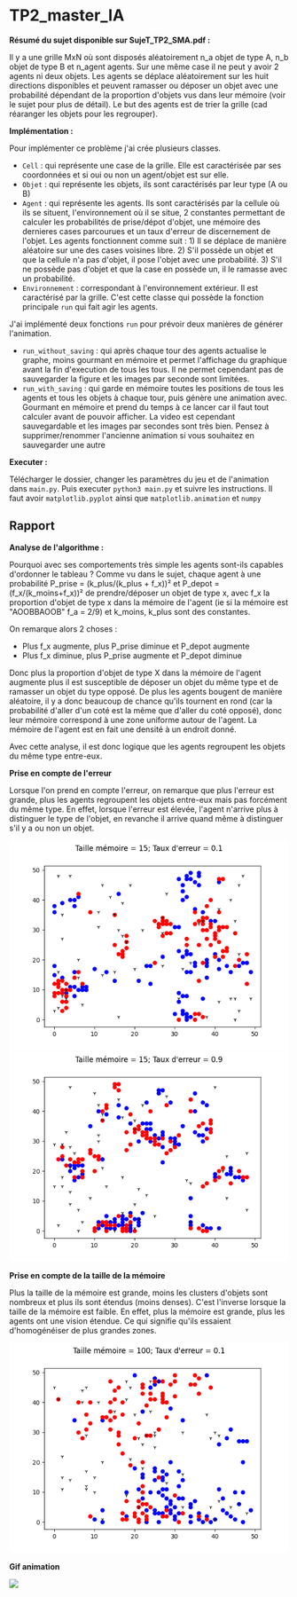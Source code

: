 # TP2_master_IA

**Résumé du sujet disponible sur SujeT_TP2_SMA.pdf :**

Il y a une grille MxN où sont disposés aléatoirement n_a objet de type A, n_b objet de type B et n_agent agents. Sur une même case il ne peut y avoir 2 agents ni deux objets. Les agents se déplace aléatoirement sur les huit directions disponibles et peuvent ramasser ou déposer un objet avec une probabilité dépendant de la proportion d'objets vus dans leur mémoire (voir le sujet pour plus de détail). Le but des agents est de trier la grille (cad réaranger les objets pour les regrouper).

**Implémentation :**

Pour implémenter ce problème j'ai crée plusieurs classes. 
- `Cell` : qui représente une case de la grille. Elle est caractérisée par ses coordonnées et si oui ou non un agent/objet est sur elle.
- `Objet` : qui représente les objets, ils sont caractérisés par leur type (A ou B)
- `Agent` : qui représente les agents. Ils sont caractérisés par la cellule où ils se situent, l'environnement où il se situe, 2 constantes permettant de calculer les probabilités de prise/dépot d'objet, une mémoire des dernieres cases parcourues et un taux d'erreur de discernement de l'objet. Les agents fonctionnent comme suit : 1) Il se déplace de manière aléatoire sur une des cases voisines libre. 2) S'il possède un objet et que la cellule n'a pas d'objet, il pose l'objet avec une probabilité. 3) S'il ne possède pas d'objet et que la case en possède un, il le ramasse avec un probabilité.
- `Environnement` : correspondant à l'environnement extérieur. Il est caractérisé par la grille. C'est cette classe qui possède la fonction principale `run` qui fait agir les agents. 

J'ai implémenté deux fonctions `run` pour prévoir deux manières de générer l'animation. 
- `run_without_saving` : qui après chaque tour des agents actualise le graphe, moins gourmant en mémoire et permet l'affichage du graphique avant la fin d'execution de tous les tous. Il ne permet cependant pas de sauvegarder la figure et les images par seconde sont limitées.
- `run_with_saving` : qui garde en mémoire toutes les positions de tous les agents et tous les objets à chaque tour, puis génère une animation avec. Gourmant en mémoire et prend du temps à ce lancer car il faut tout calculer avant de pouvoir afficher. La video est cependant sauvegardable et les images par secondes sont très bien. Pensez à supprimer/renommer l'ancienne animation si vous souhaitez en sauvegarder une autre

**Executer :**

Télécharger le dossier, changer les paramètres du jeu et de l'animation dans `main.py`. Puis executer `python3 main.py` et suivre les instructions. Il faut avoir `matplotlib.pyplot` ainsi que `matplotlib.animation` et `numpy`

## Rapport

**Analyse de l'algorithme :**

Pourquoi avec ses comportements très simple les agents sont-ils capables d'ordonner le tableau ?
Comme vu dans le sujet, chaque agent à une probabilité P_prise = (k_plus/(k_plus + f_x))² et P_depot = (f_x/(k_moins+f_x))² de prendre/déposer un objet de type x, avec f_x la proportion d'objet de type x dans la mémoire de l'agent (ie si la mémoire est "AOOBBAOOB" f_a = 2/9) et k_moins, k_plus sont des constantes.

On remarque alors 2 choses :
- Plus f_x augmente, plus P_prise diminue et P_depot augmente
- Plus f_x diminue, plus P_prise augmente et P_depot diminue

Donc plus la proportion d'objet de type X dans la mémoire de l'agent augmente plus il est susceptible de déposer un objet du même type et de ramasser un objet du type opposé. De plus les agents bougent de manière aléatoire, il y a donc beaucoup de chance qu'ils tournent en rond (car la probabilité d'aller d'un coté est la même que d'aller du coté opposé), donc leur mémoire correspond à une zone uniforme autour de l'agent. La mémoire de l'agent est en fait une densité à un endroit donné.

Avec cette analyse, il est donc logique que les agents regroupent les objets du même type entre-eux.

**Prise en compte de l'erreur**

Lorsque l'on prend en compte l'erreur, on remarque que plus l'erreur est grande, plus les agents regroupent les objets entre-eux mais pas forcément du même type. En effet, lorsque l'erreur est élevée, l'agent n'arrive plus à distinguer le type de l'objet, en revanche il arrive quand même à distinguer s'il y a ou non un objet.

![](image_rapport/reference.png?raw=true) ![](image_rapport/erreur_elevee.png?raw=true)

**Prise en compte de la taille de la mémoire**

Plus la taille de la mémoire est grande, moins les clusters d'objets sont nombreux et plus ils sont étendus (moins denses). C'est l'inverse lorsque la taille de la mémoire est faible. En effet, plus la mémoire est grande, plus les agents ont une vision étendue. Ce qui signifie qu'ils essaient d'homogénéiser de plus grandes zones.

![](image_rapport/memoire_elevee.png?raw=true)

**Gif animation**

![](image_rapport/animation.gif?raw=true)


